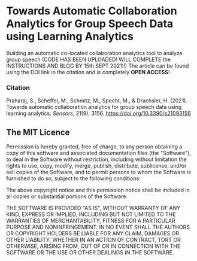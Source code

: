 # Towards Automatic Collaboration Analytics for Group Speech Data using Learning Analytics
Building an automatic co-located collaboration analytics tool to analyze group speech (CODE HAS BEEN UPLOADED! WILL COMPLETE the INSTRUCTIONS AND BLOG BY 15th SEPT 2021!!)
The article can be found using the DOI link in the citation and is completely **OPEN ACCESS**!

### Citation
Praharaj, S., Scheffel, M., Schmitz, M., Specht, M., & Drachsler, H. (2021). Towards automatic collaboration analytics for group speech data using learning analytics. *Sensors*, 21(9), 3156. https://doi.org/10.3390/s21093156

## The MIT Licence

Permission is hereby granted, free of charge, to any person obtaining a copy of this software and associated documentation files (the "Software"), to deal in the Software without restriction, including without limitation the rights to use, copy, modify, merge, publish, distribute, sublicense, and/or sell copies of the Software, and to permit persons to whom the Software is furnished to do so, subject to the following conditions:

The above copyright notice and this permission notice shall be included in all copies or substantial portions of the Software.

THE SOFTWARE IS PROVIDED "AS IS", WITHOUT WARRANTY OF ANY KIND, EXPRESS OR IMPLIED, INCLUDING BUT NOT LIMITED TO THE WARRANTIES OF MERCHANTABILITY, FITNESS FOR A PARTICULAR PURPOSE AND NONINFRINGEMENT. IN NO EVENT SHALL THE AUTHORS OR COPYRIGHT HOLDERS BE LIABLE FOR ANY CLAIM, DAMAGES OR OTHER LIABILITY, WHETHER IN AN ACTION OF CONTRACT, TORT OR OTHERWISE, ARISING FROM, OUT OF OR IN CONNECTION WITH THE SOFTWARE OR THE USE OR OTHER DEALINGS IN THE SOFTWARE.
